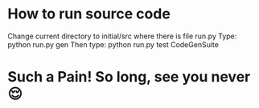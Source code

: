 # How to run source code
Change current directory to initial/src where there is file run.py
Type: python run.py gen 
Then type: python run.py test CodeGenSuite

# Such a Pain! So long, see you never 😌